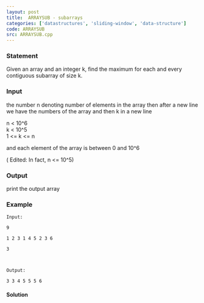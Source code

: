 ```yaml
---
layout: post
title:  ARRAYSUB - subarrays
categories: ['datastructures', 'sliding-window', 'data-structure']
code: ARRAYSUB
src: ARRAYSUB.cpp
---
```


### **Statement**

Given an array and an integer k, find the maximum for each and every
contiguous subarray of size k.

### Input

the number n denoting number of elements in the array then after a new line we
have the numbers of the array and then k in a new line

n < 10^6  
k < 10^5  
1 <= k <= n

and each element of the array is between 0 and 10^6

( Edited: In fact, n  <= 10^5)

### Output

print the output array

### Example

    
    
    Input:
    9
    1 2 3 1 4 5 2 3 6
    3
    
    Output:
    3 3 4 5 5 5 6



#### **Solution**



